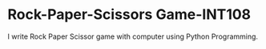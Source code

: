 # Rock-Paper-Scissors Game-INT108
I write Rock Paper Scissor game with computer using Python Programming.
